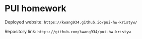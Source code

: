 # PUI homework

Deployed website: `https://kwang934.github.io/pui-hw-kristyw/`

Repository link: `https://github.com/kwang934/pui-hw-kristyw`
